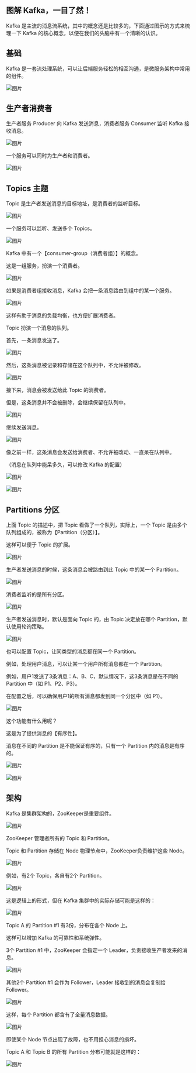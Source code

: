 ## 图解 Kafka，一目了然！

Kafka 是主流的消息流系统，其中的概念还是比较多的，下面通过图示的方式来梳理一下 Kafka 的核心概念，以便在我们的头脑中有一个清晰的认识。

## **基础**

Kafka 是一套流处理系统，可以让后端服务轻松的相互沟通，是微服务架构中常用的组件。

![图片](https://mmbiz.qpic.cn/mmbiz_png/JfTPiahTHJhqkujUna87NNp1I5TjqcmoicauStG0kMRjibaxNpSQiaIfq3zEThf8sXWhh2BajVrey4FS4cE0ibR5wRA/640?wx_fmt=png&tp=webp&wxfrom=5&wx_lazy=1&wx_co=1)

## **生产者消费者**

生产者服务 Producer 向 Kafka 发送消息，消费者服务 Consumer 监听 Kafka 接收消息。

![图片](https://mmbiz.qpic.cn/mmbiz_png/JfTPiahTHJhqkujUna87NNp1I5TjqcmoicROXPOc8dRCiaLiaP0N8WlRgJpYQicyEVWPDREZSLCEFTT4dmQW5HickRew/640?wx_fmt=png&tp=webp&wxfrom=5&wx_lazy=1&wx_co=1)

一个服务可以同时为生产者和消费者。

![图片](https://mmbiz.qpic.cn/mmbiz_png/JfTPiahTHJhqkujUna87NNp1I5TjqcmoicErTWZH5oKxoZFozibuFIRO0PwnDZ433LzOE2ZD4cVcZXibibPw5mPYaoQ/640?wx_fmt=png&tp=webp&wxfrom=5&wx_lazy=1&wx_co=1)

## **Topics 主题**

Topic 是生产者发送消息的目标地址，是消费者的监听目标。

![图片](https://mmbiz.qpic.cn/mmbiz_png/JfTPiahTHJhqkujUna87NNp1I5Tjqcmoichbds9OT6XA1Vgjq86103WzlDk1bVPFwFASUiaEU1N1puhp0s9qmvwvw/640?wx_fmt=png&tp=webp&wxfrom=5&wx_lazy=1&wx_co=1)

一个服务可以监听、发送多个 Topics。

![图片](https://mmbiz.qpic.cn/mmbiz_png/JfTPiahTHJhqkujUna87NNp1I5Tjqcmoic9VNic1y2WM5OTT2kxWMv7W0NzKlQNG5ZGpIZ2bCJdBDgyVY9zx2iaLhQ/640?wx_fmt=png&tp=webp&wxfrom=5&wx_lazy=1&wx_co=1)

Kafka 中有一个【consumer-group（消费者组）】的概念。

这是一组服务，扮演一个消费者。

![图片](https://mmbiz.qpic.cn/mmbiz_png/JfTPiahTHJhqkujUna87NNp1I5TjqcmoicCXCEiaZrwpNp1LGuCqPNXic96DddpndDrCcEqNr8e7IqUnNXEnfdOsAw/640?wx_fmt=png&tp=webp&wxfrom=5&wx_lazy=1&wx_co=1)

如果是消费者组接收消息，Kafka 会把一条消息路由到组中的某一个服务。

![图片](https://mmbiz.qpic.cn/mmbiz_png/JfTPiahTHJhqkujUna87NNp1I5TjqcmoicEq46rljUkYkoRJyUunBkGpFv5EuOGqBopyNU25uSOFY1GjP3zNquFg/640?wx_fmt=png&tp=webp&wxfrom=5&wx_lazy=1&wx_co=1)

这样有助于消息的负载均衡，也方便扩展消费者。

Topic 扮演一个消息的队列。

首先，一条消息发送了。

![图片](https://mmbiz.qpic.cn/mmbiz_png/JfTPiahTHJhqkujUna87NNp1I5TjqcmoicuppBR4X9S8H9gCG7jiboHbFwicOtXJSI1dBnKQ73x8HFZBxDbYsfndxw/640?wx_fmt=png&tp=webp&wxfrom=5&wx_lazy=1&wx_co=1)

然后，这条消息被记录和存储在这个队列中，不允许被修改。

![图片](https://mmbiz.qpic.cn/mmbiz_png/JfTPiahTHJhqkujUna87NNp1I5Tjqcmoic94x1qGvRNDZMY0MiaayOn6OGVia8qny7yJ0wtmXeXY2EEbzhr47OOjnw/640?wx_fmt=png&tp=webp&wxfrom=5&wx_lazy=1&wx_co=1)

接下来，消息会被发送给此 Topic 的消费者。

但是，这条消息并不会被删除，会继续保留在队列中。

![图片](https://mmbiz.qpic.cn/mmbiz_png/JfTPiahTHJhqkujUna87NNp1I5TjqcmoicRjxquLK3icNWVpHOAicgOEsKn34rO1oDvv8XGslt8EC0X5HWiaxp1pNFA/640?wx_fmt=png&tp=webp&wxfrom=5&wx_lazy=1&wx_co=1)

继续发送消息。

![图片](https://mmbiz.qpic.cn/mmbiz_png/JfTPiahTHJhqkujUna87NNp1I5TjqcmoicibMX0mYOzyAdZ6zwmhIfnZelS6TZGhwo5Rwnuw17SVUhzjDmURyI2ng/640?wx_fmt=png&tp=webp&wxfrom=5&wx_lazy=1&wx_co=1)

像之前一样，这条消息会发送给消费者、不允许被改动、一直呆在队列中。

（消息在队列中能呆多久，可以修改 Kafka 的配置）

![图片](https://mmbiz.qpic.cn/mmbiz_png/JfTPiahTHJhqkujUna87NNp1I5TjqcmoicdextM1lTUkyNZveFSdBTfYm5ibBes8t3Y7WThCo5Skib5qrHJM6ejVKw/640?wx_fmt=png&tp=webp&wxfrom=5&wx_lazy=1&wx_co=1)

![图片](https://mmbiz.qpic.cn/mmbiz_png/JfTPiahTHJhqkujUna87NNp1I5TjqcmoiceC6jqOkYFjtPoeOAo1wvsbFtDel2RHtibficibBLdAia9N7kXOGBibtKb6g/640?wx_fmt=png&tp=webp&wxfrom=5&wx_lazy=1&wx_co=1)

## **Partitions 分区**

上面 Topic 的描述中，把 Topic 看做了一个队列，实际上，一个 Topic 是由多个队列组成的，被称为【Partition（分区）】。

这样可以便于 Topic 的扩展。

![图片](https://mmbiz.qpic.cn/mmbiz_png/JfTPiahTHJhqkujUna87NNp1I5TjqcmoichnToavnycnkmcu8u3ibIJVo2jicc3EDEUhk7h8T8aRyVCXqpxEIciaKcg/640?wx_fmt=png&tp=webp&wxfrom=5&wx_lazy=1&wx_co=1)

生产者发送消息的时候，这条消息会被路由到此 Topic 中的某一个 Partition。

![图片](https://mmbiz.qpic.cn/mmbiz_png/JfTPiahTHJhqkujUna87NNp1I5TjqcmoicRE2C7icnPMYibX0znPumSqrSlXwKibSFWGSfnqdibXSKQlTA0cS234AmkQ/640?wx_fmt=png&tp=webp&wxfrom=5&wx_lazy=1&wx_co=1)

消费者监听的是所有分区。

![图片](https://mmbiz.qpic.cn/mmbiz_png/JfTPiahTHJhqkujUna87NNp1I5TjqcmoiczCEwBDibWC1vz3adhaRoC4tQia4S0WjN38TqiaWuzCV4p6h7icNJBLdbOg/640?wx_fmt=png&tp=webp&wxfrom=5&wx_lazy=1&wx_co=1)

生产者发送消息时，默认是面向 Topic 的，由 Topic 决定放在哪个 Partition，默认使用轮询策略。

![图片](https://mmbiz.qpic.cn/mmbiz_png/JfTPiahTHJhqkujUna87NNp1I5TjqcmoicKzFIfLcEgicGicmpmUFVD4LYgLYSUua8gT8OE5r10VWmnH6bBscIJpuw/640?wx_fmt=png&tp=webp&wxfrom=5&wx_lazy=1&wx_co=1)

也可以配置 Topic，让同类型的消息都在同一个 Partition。

例如，处理用户消息，可以让某一个用户所有消息都在一个 Partition。

例如，用户1发送了3条消息：A、B、C，默认情况下，这3条消息是在不同的 Partition 中（如 P1、P2、P3）。

在配置之后，可以确保用户1的所有消息都发到同一个分区中（如 P1）。

![图片](https://mmbiz.qpic.cn/mmbiz_png/JfTPiahTHJhqkujUna87NNp1I5TjqcmoiciaQjQmnl41Ar8CboQn8XZVIILicbUIBDLNrQkwM9LLGQl9W4NZobXGpQ/640?wx_fmt=png&tp=webp&wxfrom=5&wx_lazy=1&wx_co=1)

这个功能有什么用呢？

这是为了提供消息的【有序性】。

消息在不同的 Partition 是不能保证有序的，只有一个 Partition 内的消息是有序的。

![图片](https://mmbiz.qpic.cn/mmbiz_png/JfTPiahTHJhqkujUna87NNp1I5Tjqcmoicx1YpULtrqbaOgSCGBhntg8uu3yicUz7h7UNbwA10Eb2Ku2gvMKCTPCA/640?wx_fmt=png&tp=webp&wxfrom=5&wx_lazy=1&wx_co=1)

![图片](https://mmbiz.qpic.cn/mmbiz_png/JfTPiahTHJhqkujUna87NNp1I5Tjqcmoicg73MqiaWljQyKfU38WnmEu3gTgWyOEVoaSHvFpyTxkicMv6qDTLSMauQ/640?wx_fmt=png&tp=webp&wxfrom=5&wx_lazy=1&wx_co=1)

## **架构**

Kafka 是集群架构的，ZooKeeper是重要组件。

![图片](https://mmbiz.qpic.cn/mmbiz_png/JfTPiahTHJhqkujUna87NNp1I5TjqcmoicavMQoMgwicia0YnyJGGb5fpz5eMo7LIS08sMTnChljTpoeoicEzAwXYXQ/640?wx_fmt=png&tp=webp&wxfrom=5&wx_lazy=1&wx_co=1)

ZooKeeper 管理者所有的 Topic 和 Partition。

Topic 和 Partition 存储在 Node 物理节点中，ZooKeeper负责维护这些 Node。

![图片](https://mmbiz.qpic.cn/mmbiz_png/JfTPiahTHJhqkujUna87NNp1I5TjqcmoicBuF4Z1fOpC2MGUp8Ufn1UlglztAhU8weJK2Io9dBWl8qQTj39xC6xw/640?wx_fmt=png&tp=webp&wxfrom=5&wx_lazy=1&wx_co=1)

例如，有2个 Topic，各自有2个 Partition。

![图片](https://mmbiz.qpic.cn/mmbiz_png/JfTPiahTHJhqkujUna87NNp1I5TjqcmoicB4BfyIMhF376sMnh3spMH64JRU2PHuWSyibORs0u5Kl67EyYCwK2Y2Q/640?wx_fmt=png&tp=webp&wxfrom=5&wx_lazy=1&wx_co=1)

这是逻辑上的形式，但在 Kafka 集群中的实际存储可能是这样的：

![图片](https://mmbiz.qpic.cn/mmbiz_png/JfTPiahTHJhqkujUna87NNp1I5TjqcmoicYupnR1QbkT1KESxeI8qn7W1ZVG2c6qH7Hj7HgktTWpX33RdIxBUvxw/640?wx_fmt=png&tp=webp&wxfrom=5&wx_lazy=1&wx_co=1)

Topic A 的 Partition #1 有3份，分布在各个 Node 上。

这样可以增加 Kafka 的可靠性和系统弹性。

3个 Partition #1 中，ZooKeeper 会指定一个 Leader，负责接收生产者发来的消息。

![图片](https://mmbiz.qpic.cn/mmbiz_png/JfTPiahTHJhqkujUna87NNp1I5TjqcmoicrlL0sSDv7QZhKiabCWoTyMwHsYiajqMg2VVkaLECe5yhSLzZ2NYSrCVg/640?wx_fmt=png&tp=webp&wxfrom=5&wx_lazy=1&wx_co=1)

其他2个 Partition #1 会作为 Follower，Leader 接收到的消息会复制给 Follower。

![图片](https://mmbiz.qpic.cn/mmbiz_png/JfTPiahTHJhqkujUna87NNp1I5TjqcmoicbWicLghtibmBYRNl5HsHgflblx5f3pz16EMpkuftw7kOdUE38AKicE2icw/640?wx_fmt=png&tp=webp&wxfrom=5&wx_lazy=1&wx_co=1)

这样，每个 Partition 都含有了全量消息数据。

![图片](https://mmbiz.qpic.cn/mmbiz_png/JfTPiahTHJhqkujUna87NNp1I5TjqcmoicZWeZdL1jYGzmgRZsGEic485XibAE0eaIBTeACXyibtia5eLSv3nrfKwXoA/640?wx_fmt=png&tp=webp&wxfrom=5&wx_lazy=1&wx_co=1)

即使某个 Node 节点出现了故障，也不用担心消息的损坏。

Topic A 和 Topic B 的所有 Partition 分布可能就是这样的：

![图片](https://mmbiz.qpic.cn/mmbiz_png/JfTPiahTHJhqkujUna87NNp1I5TjqcmoicgdEE27xcxDaguTibDIf6T9icEibCNh5ThWhXqHDrHwjviaiaNyroiaFL29qQ/640?wx_fmt=png&tp=webp&wxfrom=5&wx_lazy=1&wx_co=1)

